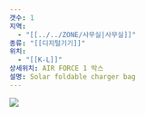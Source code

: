 ```yaml
---
갯수: 1
지역:
  - "[[../../ZONE/사무실|사무실]]"
종류: "[[디지털기기]]"
위치:
  - "[[K-L]]"
상세위치: AIR FORCE 1 박스
설명: Solar foldable charger bag
---
```

![](http://192.168.50.22/images/240821_IMG_0012.jpg)
